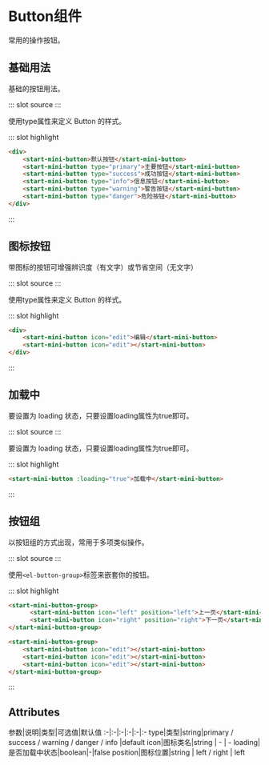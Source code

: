 
# Button组件
常用的操作按钮。
## 基础用法
基础的按钮用法。

<demo-block>
::: slot source
<button-test1></button-test1>
:::

使用type属性来定义 Button 的样式。

::: slot highlight
```html
<div>
    <start-mini-button>默认按钮</start-mini-button>
    <start-mini-button type="primary">主要按钮</start-mini-button>
    <start-mini-button type="success">成功按钮</start-mini-button>
    <start-mini-button type="info">信息按钮</start-mini-button>
    <start-mini-button type="warning">警告按钮</start-mini-button>
    <start-mini-button type="danger">危险按钮</start-mini-button>
</div>
```
:::
</demo-block>




## 图标按钮
带图标的按钮可增强辨识度（有文字）或节省空间（无文字）

<demo-block>
::: slot source
<button-test2></button-test2>
:::

使用type属性来定义 Button 的样式。

::: slot highlight
```html
<div>
    <start-mini-button icon="edit">编辑</start-mini-button>
    <start-mini-button icon="edit"></start-mini-button>
</div>
```
:::
</demo-block>



## 加载中

要设置为 loading 状态，只要设置loading属性为true即可。

<demo-block>
::: slot source
<button-test3></button-test3>
:::

要设置为 loading 状态，只要设置loading属性为true即可。

::: slot highlight
```html
<start-mini-button :loading="true">加载中</start-mini-button>
```
:::
</demo-block>


## 按钮组
以按钮组的方式出现，常用于多项类似操作。


<demo-block>
::: slot source
<button-test4></button-test4>
:::

使用`<el-button-group>`标签来嵌套你的按钮。

::: slot highlight
```html
<start-mini-button-group>
      <start-mini-button icon="left" position="left">上一页</start-mini-button>
      <start-mini-button icon="right" position="right">下一页</start-mini-button>
</start-mini-button-group>

<start-mini-button-group>
    <start-mini-button icon="edit"></start-mini-button>
    <start-mini-button icon="edit"></start-mini-button>
    <start-mini-button icon="edit"></start-mini-button>
</start-mini-button-group>
```
:::
</demo-block>


## Attributes
参数|说明|类型|可选值|默认值
:-|:-|:-|:-|:-|:-
type|类型|string|primary / success / warning / danger / info |default
icon|图标类名|string | - | -
loading|是否加载中状态|boolean|-|false
position|图标位置|string | left / right | left